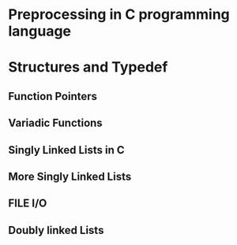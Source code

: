 # Preprocessing in C programming language
# Structures and Typedef
## Function Pointers
## Variadic Functions
## Singly Linked Lists in C
## More Singly Linked Lists
## FILE I/O
## Doubly linked Lists
